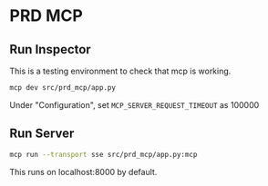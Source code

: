 # PRD MCP

## Run Inspector

This is a testing environment to check that mcp is working.

```bash
mcp dev src/prd_mcp/app.py
```

Under "Configuration", set `MCP_SERVER_REQUEST_TIMEOUT` as 100000

## Run Server

```bash
mcp run --transport sse src/prd_mcp/app.py:mcp
```

This runs on localhost:8000 by default.
